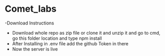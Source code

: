 # Comet_labs

  -Download Instructions
- Download whole repo as zip file or clone it and unzip it and go to cmd, go this folder location and type npm install<br>
- After Installing in .env file add the github Token in there<br>
- Now the server is live<br>



